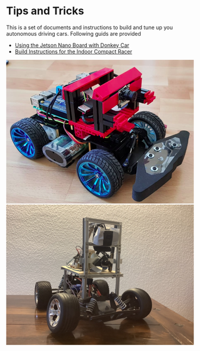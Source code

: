 # Tips and Tricks

This is a set of documents and instructions to build and tune up you autonomous driving cars.
Following guids are provided

* [Using the Jetson Nano Board with Donkey Car](jetson_nano.md)
* [Build Instructions for the Indoor Compact Racer](indoor_compact_car.md)

![](images/icc_overview.png)
![](https://github.com/connected-autonomous-mobility/50-hardware/blob/master/images/A2F3A68F-C832-466F-A556-0007B86D8731.jpeg)
